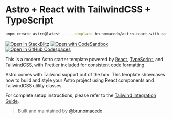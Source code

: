 # Astro + React with TailwindCSS + TypeScript

```bash
pnpm create astro@latest -- --template brunomacedo/astro-react-with-tailwindcss
```

[![Open in StackBlitz](https://developer.stackblitz.com/img/open_in_stackblitz.svg)](https://stackblitz.com/github/brunomacedo/astro-react-with-tailwindcss)
[![Open with CodeSandbox](https://assets.codesandbox.io/github/button-edit-lime.svg)](https://codesandbox.io/p/sandbox/github/brunomacedo/astro-react-with-tailwindcss)
[![Open in GitHub Codespaces](https://github.com/codespaces/badge.svg)](https://codespaces.new/brunomacedo/astro-react-with-tailwindcss)

This is a modern Astro starter template powered by [React](https://react.dev/), [TypeScript](https://www.typescriptlang.org/), and [TailwindCSS](https://tailwindcss.com), with [Prettier](https://prettier.io) included for consistent code formatting.

Astro comes with Tailwind support out of the box. This template showcases how to build and style your Astro project using React components and TailwindCSS utility classes.

For complete setup instructions, please refer to the [Tailwind Integration Guide](https://docs.astro.build/en/guides/integrations-guide/tailwind/).

> Built and maintained by [@brunomacedo](https://github.com/brunomacedo)
